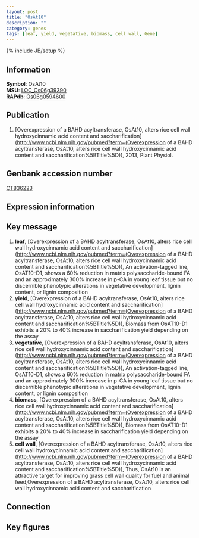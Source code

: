 ```yaml
---
layout: post
title: "OsAt10"
description: ""
category: genes
tags: [leaf, yield, vegetative, biomass, cell wall, Gene]
---
```

{% include JB/setup %}

## Information
__Symbol__: OsAt10  
__MSU__: [LOC_Os06g39390](http://rice.plantbiology.msu.edu/cgi-bin/ORF_infopage.cgi?orf=LOC_Os06g39390)  
__RAPdb__: [Os06g0594600](http://rapdb.dna.affrc.go.jp/viewer/gbrowse_details/irgsp1?name=Os06g0594600)  

## Publication
1. [Overexpression of a BAHD acyltransferase, OsAt10, alters rice cell wall hydroxycinnamic acid content and saccharification](http://www.ncbi.nlm.nih.gov/pubmed?term=(Overexpression of a BAHD acyltransferase, OsAt10, alters rice cell wall hydroxycinnamic acid content and saccharification%5BTitle%5D)), 2013, Plant Physiol.

## Genbank accession number
[CT836223](http://www.ncbi.nlm.nih.gov/nuccore/CT836223)

## Expression information

## Key message
1. __leaf__, [Overexpression of a BAHD acyltransferase, OsAt10, alters rice cell wall hydroxycinnamic acid content and saccharification](http://www.ncbi.nlm.nih.gov/pubmed?term=(Overexpression of a BAHD acyltransferase, OsAt10, alters rice cell wall hydroxycinnamic acid content and saccharification%5BTitle%5D)),  An activation-tagged line, OsAT10-D1, shows a 60% reduction in matrix polysaccharide-bound FA and an approximately 300% increase in p-CA in young leaf tissue but no discernible phenotypic alterations in vegetative development, lignin content, or lignin composition
2. __yield__, [Overexpression of a BAHD acyltransferase, OsAt10, alters rice cell wall hydroxycinnamic acid content and saccharification](http://www.ncbi.nlm.nih.gov/pubmed?term=(Overexpression of a BAHD acyltransferase, OsAt10, alters rice cell wall hydroxycinnamic acid content and saccharification%5BTitle%5D)),  Biomass from OsAT10-D1 exhibits a 20% to 40% increase in saccharification yield depending on the assay
3. __vegetative__, [Overexpression of a BAHD acyltransferase, OsAt10, alters rice cell wall hydroxycinnamic acid content and saccharification](http://www.ncbi.nlm.nih.gov/pubmed?term=(Overexpression of a BAHD acyltransferase, OsAt10, alters rice cell wall hydroxycinnamic acid content and saccharification%5BTitle%5D)),  An activation-tagged line, OsAT10-D1, shows a 60% reduction in matrix polysaccharide-bound FA and an approximately 300% increase in p-CA in young leaf tissue but no discernible phenotypic alterations in vegetative development, lignin content, or lignin composition
4. __biomass__, [Overexpression of a BAHD acyltransferase, OsAt10, alters rice cell wall hydroxycinnamic acid content and saccharification](http://www.ncbi.nlm.nih.gov/pubmed?term=(Overexpression of a BAHD acyltransferase, OsAt10, alters rice cell wall hydroxycinnamic acid content and saccharification%5BTitle%5D)),  Biomass from OsAT10-D1 exhibits a 20% to 40% increase in saccharification yield depending on the assay
5. __cell wall__, [Overexpression of a BAHD acyltransferase, OsAt10, alters rice cell wall hydroxycinnamic acid content and saccharification](http://www.ncbi.nlm.nih.gov/pubmed?term=(Overexpression of a BAHD acyltransferase, OsAt10, alters rice cell wall hydroxycinnamic acid content and saccharification%5BTitle%5D)),  Thus, OsAt10 is an attractive target for improving grass cell wall quality for fuel and animal feed,Overexpression of a BAHD acyltransferase, OsAt10, alters rice cell wall hydroxycinnamic acid content and saccharification

## Connection

## Key figures


